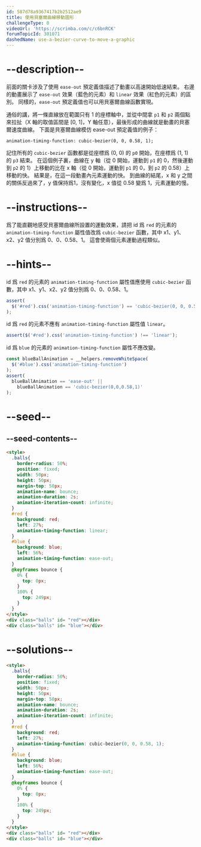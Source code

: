```yaml
---
id: 587d78a9367417b2b2512ae9
title: 使用貝塞爾曲線移動圖形
challengeType: 0
videoUrl: 'https://scrimba.com/c/c6bnRCK'
forumTopicId: 301071
dashedName: use-a-bezier-curve-to-move-a-graphic
---
```


# --description--

前面的關卡涉及了使用 `ease-out` 預定義值描述了動畫以高速開始低速結束。 右邊的動畫展示了 `ease-out` 效果（藍色的元素）和 `linear` 效果（紅色的元素）的區別。 同樣的，`ease-out` 預定義值也可以用貝塞爾曲線函數實現。

通俗的講，將一條直線放在範圍只有 1 的座標軸中，並從中間拿 `p1` 和 `p2` 兩個點來拉扯（X 軸的取值區間是 \[0, 1]，Y 軸任意），最後形成的曲線就是動畫的貝塞爾速度曲線。 下面是貝塞爾曲線模仿 ease-out 預定義值的例子：

`animation-timing-function: cubic-bezier(0, 0, 0.58, 1);`

記住所有的 `cubic-bezier` 函數都是從座標爲 (0, 0) 的 `p0` 開始，在座標爲 (1, 1) 的 `p3` 結束。 在這個例子裏，曲線在 y 軸（從 0 開始，運動到 `p1` 的 0，然後運動到 `p2` 的 1）上移動的比在 x 軸（從 0 開始，運動到 `p1` 的 0，到 `p2` 的 0.58）上移動的快。 結果是，在這一段動畫內元素運動的快。 到曲線的結尾，x 和 y 之間的關係反過來了，y 值保持爲1，沒有變化，x 值從 0.58 變爲 1，元素運動的慢。

# --instructions--

爲了能直觀地感受貝塞爾曲線所設置的運動效果，請把 id 爲 `red` 的元素的 `animation-timing-function` 屬性值改爲 `cubic-bezier` 函數，其中 x1、y1、x2、y2 值分別爲 0、0、0.58、1。 這會使兩個元素運動過程類似。

# --hints--

id 爲 `red` 的元素的 `animation-timing-function` 屬性值應使用 `cubic-bezier` 函數，其中 x1、y1、x2、y2 值分別爲 0、0、0.58、1。

```js
assert(
  $('#red').css('animation-timing-function') == 'cubic-bezier(0, 0, 0.58, 1)'
);
```

id 爲 `red` 的元素不應有 `animation-timing-function` 屬性值 `linear`。

```js
assert($('#red').css('animation-timing-function') !== 'linear');
```

id 爲 `blue` 的元素的 `animation-timing-function` 屬性不應改變。

```js
const blueBallAnimation = __helpers.removeWhiteSpace(
  $('#blue').css('animation-timing-function')
);
assert(
  blueBallAnimation == 'ease-out' ||
    blueBallAnimation == 'cubic-bezier(0,0,0.58,1)'
);
```

# --seed--

## --seed-contents--

```html
<style>
  .balls{
    border-radius: 50%;
    position: fixed;
    width: 50px;
    height: 50px;
    margin-top: 50px;
    animation-name: bounce;
    animation-duration: 2s;
    animation-iteration-count: infinite;
  }
  #red {
    background: red;
    left: 27%;
    animation-timing-function: linear;
  }
  #blue {
    background: blue;
    left: 56%;
    animation-timing-function: ease-out;
  }
  @keyframes bounce {
    0% {
      top: 0px;
    }
    100% {
      top: 249px;
    }
  }
</style>
<div class="balls" id= "red"></div>
<div class="balls" id= "blue"></div>
```

# --solutions--

```html
<style>
  .balls{
    border-radius: 50%;
    position: fixed;
    width: 50px;
    height: 50px;
    margin-top: 50px;
    animation-name: bounce;
    animation-duration: 2s;
    animation-iteration-count: infinite;
  }
  #red {
    background: red;
    left: 27%;
    animation-timing-function: cubic-bezier(0, 0, 0.58, 1);
  }
  #blue {
    background: blue;
    left: 56%;
    animation-timing-function: ease-out;
  }
  @keyframes bounce {
    0% {
      top: 0px;
    }
    100% {
      top: 249px;
    }
  }
</style>
<div class="balls" id= "red"></div>
<div class="balls" id= "blue"></div>
```
